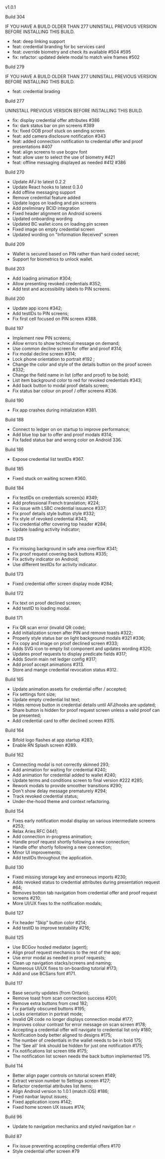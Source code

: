 v1.0.1

Build 304 

IF YOU HAVE A BUILD OLDER THAN 277
UNINSTALL PREVIOUS VERSION BEFORE
INSTALLING THIS BUILD.

- feat: deep linking support
- feat: credential branding for bc services card
- feat: override biometry and check its available #504 #595
- fix: refactor: updated delete modal to match wire frames #502

Build 279

IF YOU HAVE A BUILD OLDER THAN 277
UNINSTALL PREVIOUS VERSION BEFORE
INSTALLING THIS BUILD.

- feat: credential brading

Build 277

UNINSTALL PREVIOUS VERSION BEFORE
INSTALLING THIS BUILD.

- fix: display credential offer attributes #386
- fix: dark status bar on pin screens #389
- fix: fixed OOB proof stuck on sending screen
- feat: add camera disclosure notification #343
- feat: added connection notification to credential offer and proof presentations #407
- feat: align screens to use bcgov font
- feat: allow user to select the use of biometry #421
- feat: offline messaging displayed as needed #412 #386

Build 270

- Update AFJ to latest 0.2.2
- Update React hooks to latest 0.3.0
- Add offline messaging support
- Remove credential feature added
- Update logos on loading and pin screens
- Add preliminary BCID integration
- Fixed header alignment on Android screens
- Updated onboarding wording
- Updated BC wallet icons on loading pin screen
- Fixed image on empty credential screen
- Updated wording on "Information Received" screen

Build 209

- Wallet is secured based on PIN rather than hard coded secret;
- Support for biometrics to unlock wallet.

Build 203

- Add loading animation #304;
- Allow presenting revoked credentials #352;
- Add test and accessibility labels to PIN screens.

Build 200

- Update app icons #342;
- Add testIDs to PIN screens;
- Fix first cell focused on PIN screen #388.

Build 197

- Implement new PIN screens;
- Allow errors to show technical message on demand;
- Use common decline screen for offer and proof #314;
- Fix modal decline screen #314;
- Lock phone orientation to portrait #192 ;
- Change the color and style of the details button on the proof screen #332;
- Change the field name in list (offer and proof) to be bold;
- List item background color to red for revoked credentials #343;
- Add back button to modal proof details screen;
- Fix status bar colour on proof / offer screens #336.

Build 190

- Fix app crashes during initialization #381.

Build 188

- Connect to ledger on on startup to improve performance;
- Add blue top bar to offer and proof modals #314;
- Fix faded status bar and wrong color on Android 336.

Build 186

- Expose credential list testIDs #367.

Build 185

- Fixed stuck on waiting screen #360.

Build 184

- Fix testIDs on credentials screen(s) #349;
- Add professional French translation; #224;
- Fix issue with LSBC credential issuance #337;
- Fix proof details style button style #332;
- Fix style of revoked credential #343;
- Fix credential offer covering top header #284;
- Update loading activity indicator;

Build 175

- Fix missing background in safe area overflow #341;
- Fix proof request covering back buttons #335;
- Fix activity indicator on Android;
- Use different testIDs for activity indicator.

Build 173

- Fixed credential offer screen display mode #284;

Build 172

- Fix text on proof declined screen;
- Add testID to loading modal.

Build 171

- Fix QR scan error (invalid QR code);
- Add initialization screen after PIN and remove toasts #322;
- Properly style status bar on light background modals #321 #336;
- Fix copy and image on proof declined screen #333;
- Adds SVG icon to empty list component and updates wording #320;
- Updates proof requests to display predicate fields #317;
- Adds Sovrin main net ledger config #317;
- Add proof accept animations #313.
- Store and mange credential revocation status #312.

Build 165

- Update animation assets for credential offer / accepted;
- Fix settings font size;
- Update empty credential list text;
- Hides remove button in credential details until AFJ/hooks are updated;
- Share button is hidden for proof request screen unless a valid proof can be presented;
- Add credential card to offer declined screen #315.

Build 164

- Bifold logo flashes at app startup #283;
- Enable RN Splash screen #289.

Build 162

- Connecting modal is not correctly skinned 293;
- Add animation for waiting for credential #240;
- Add animation for credential added to wallet #240;
- Update terms and conditions screen to final version #222 #285;
- Rework modals to provide smoother transitions #290;
- Don't show delay message prematurely #294;
- Track revoked credential status;
- Under-the-hood theme and context refactoring.

Build 154

- Fixes early notification modal display on various intermediate screens #253;
- Relax Aries RFC 0441;
- Add connection in-progress animation;
- Handle proof request shortly following a new connection;
- Handle offer shortly following a new connection;
- Minor UI improvements;
- Add testIDs throughout the application.

Build 130

- Fixed missing storage key and erroneous imports #230;
- Adds revoked status to credential attributes during presentation request #64;
- Removes botton tab navigation from credential offer and proof request screens #210;
- More UI/UX fixes to the notification modals;

Build 127

- Fix header "Skip" button color #214;
- Add testID to improve testability #216;

Build 125

- Use BCGov hosted mediator (agent);
- Align proof request mechanics to the rest of the app;
- Use error modal as needed in proof requests;
- Clean up navigation stacks/screens and naming;
- Numerous UI/UX fixes to on-boarding tutorial #173;
- Add and use BCSans font #171.

Build 117

- Base security updates (from Ontario);
- Remove toast from scan connection success #201;
- Remove extra buttons from cred 182;
- Fix partially obscured buttons #195;
- Locks orientation in portrait mode;
- Invalid QR code no longer displays connection modal #177;
- Improves colour contrast for error message on scan screen #178;
- Accepting a credential offer will navigate to credential list only #180;
- Notification body better aligned to designs #175;
- The number of credentials in the wallet needs to be in bold 175;
- The 'See all' link should be hidden for just one notification #175;
- Fix notifications list screen title #175;
- The notification list screen needs the back button implemented 175.

Build 114

- Better align pager controls on tutorial screen #149;
- Extract version number to Settings screen #127;
- Refactor credential attributes list items;
- Align Android version to 1.0.1 (match iOS) #186;
- Fixed navbar layout issues;
- Fixed application icons #142;
- Fixed home screen UX issues #174;

Build 96

- Update to navigation mechanics and styled navigation bar 🔥

Build 87

- Fix issue preventing accepting credential offers #170
- Style credential offer screen #79
